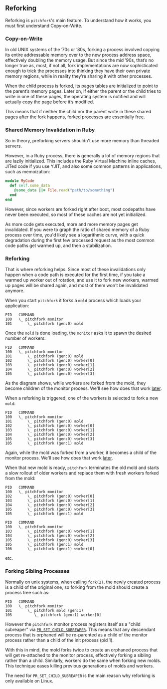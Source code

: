 ## Reforking

Reforking is `pitchfork`'s main feature. To understand how it works, you must first understand Copy-on-Write.

### Copy-on-Write

In old UNIX systems of the ’70s or ’80s, forking a process involved copying its entire addressable memory over
to the new process address space, effectively doubling the memory usage. But since the mid ’90s, that’s no longer
true as, most, if not all, fork implementations are now sophisticated enough to trick the processes into thinking
they have their own private memory regions, while in reality they’re sharing it with other processes.

When the child process is forked, its pages tables are initialized to point to the parent’s memory pages. Later on,
if either the parent or the child tries to write in one of these pages, the operating system is notified and will
actually copy the page before it’s modified.

This means that if neither the child nor the parent write in these shared pages after the fork happens,
forked processes are essentially free.

### Shared Memory Invalidation in Ruby

So in theory, preforking servers shouldn't use more memory than threaded servers.

However, in a Ruby process, there is generally a lot of memory regions that are lazily initialized.
This includes the Ruby Virtual Machine inline caches, JITed code if you use YJIT, and also
some common patterns in applications, such as memoization:

```ruby
module MyCode
  def self.some_data
    @some_data ||= File.read("path/to/something")
  end
end
```

However, since workers are forked right after boot, most codepaths have never been executed,
so most of these caches are not yet initialized.

As more code gets executed, more and more memory pages get invalidated. If you were to graph the ratio
of shared memory of a Ruby process over time, you'd likely see a logarithmic curve, with a quick degradation
during the first few processed request as the most common code paths get warmed up, and then a stabilization.

### Reforking

That is where reforking helps. Since most of these invalidations only happen when a code path is executed for the
first time, if you take a warmed up worker out of rotation, and use it to fork new workers, warmed up pages will
be shared again, and most of them won't be invalidated anymore.


When you start `pitchfork` it forks a `mold` process which loads your application:

```
PID   COMMAND
100   \_ pitchfork monitor
101       \_ pitchfork (gen:0) mold
```

Once the `mold` is done loading, the `monitor` asks it to spawn the desired number of workers:

```
PID   COMMAND
100   \_ pitchfork monitor
101       \_ pitchfork (gen:0) mold
102       \_ pitchfork (gen:0) worker[0]
103       \_ pitchfork (gen:0) worker[1]
104       \_ pitchfork (gen:0) worker[2]
105       \_ pitchfork (gen:0) worker[3]
```

As the diagram shows, while workers are forked from the mold, they become children of the monitor process.
We'll see how does that work [later](#forking-sibling-processes).

When a reforking is triggered, one of the workers is selected to fork a new `mold`:

```
PID   COMMAND
100   \_ pitchfork monitor
101       \_ pitchfork (gen:0) mold
102       \_ pitchfork (gen:0) worker[0]
103       \_ pitchfork (gen:0) worker[1]
104       \_ pitchfork (gen:0) worker[2]
105       \_ pitchfork (gen:0) worker[3]
105       \_ pitchfork (gen:1) mold
```

Again, while the mold was forked from a worker, it becomes a child of the monitor process.
We'll see how does that work [later](#forking-sibling-processes).

When that new mold is ready, `pitchfork` terminates the old mold and starts a slow rollout of older workers and replace them with fresh workers
forked from the mold:

```
PID   COMMAND
100   \_ pitchfork monitor
102       \_ pitchfork (gen:0) worker[0]
103       \_ pitchfork (gen:0) worker[1]
104       \_ pitchfork (gen:0) worker[2]
105       \_ pitchfork (gen:0) worker[3]
105       \_ pitchfork (gen:1) mold
```

```
PID   COMMAND
100   \_ pitchfork monitor
103       \_ pitchfork (gen:0) worker[1]
104       \_ pitchfork (gen:0) worker[2]
105       \_ pitchfork (gen:0) worker[3]
105       \_ pitchfork (gen:1) mold
106       \_ pitchfork (gen:1) worker[0]
```

etc.

### Forking Sibling Processes

Normally on unix systems, when calling `fork(2)`, the newly created process is a child of the original one, so forking from the mold should create
a process tree such as:

```
PID   COMMAND
100   \_ pitchfork monitor
101       \_ pitchfork mold (gen:1)
105          \_ pitchfork (gen:1) worker[0]
```

However the `pitchfork` monitor process registers itself as a "child subreaper" via [`PR_SET_CHILD_SUBREAPER`](https://man7.org/linux/man-pages/man2/prctl.2.html).
This means that any descendant process that is orphaned will be re-parented as a child of the monitor process rather than a child of the init process (pid 1).

With this in mind, the mold forks twice to create an orphaned process that will get re-attached to the monitor process,
effectively forking a sibling rather than a child. Similarly, workers do the same when forking new molds.
This technique eases killing previous generations of molds and workers.

The need for `PR_SET_CHILD_SUBREAPER` is the main reason why reforking is only available on Linux.
